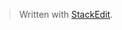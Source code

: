 


> Written with [StackEdit](https://stackedit.io/).
<!--stackedit_data:
eyJoaXN0b3J5IjpbLTE4MzUyMTA1NjFdfQ==
-->